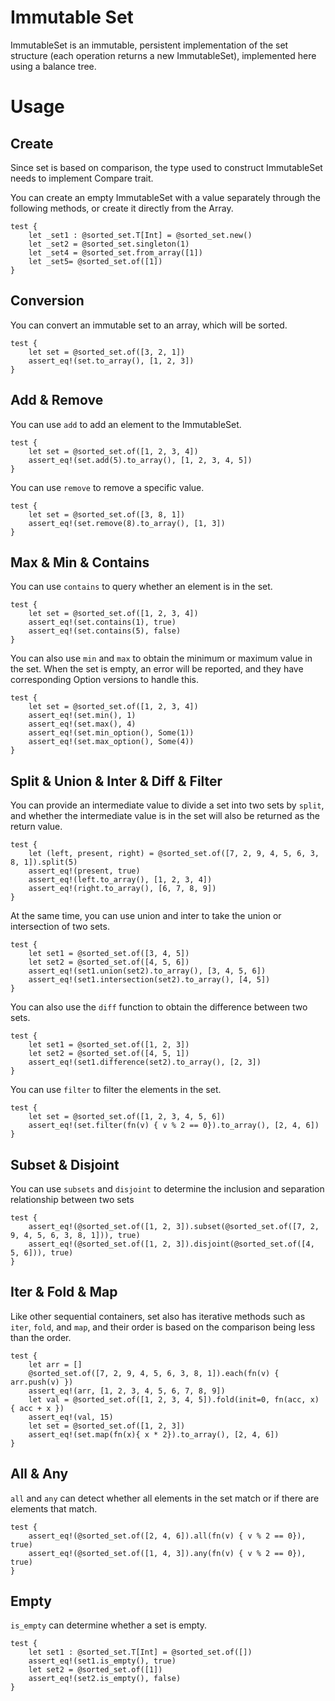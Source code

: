# Immutable Set

ImmutableSet is an immutable, persistent implementation of the set structure (each operation returns a new ImmutableSet), implemented here using a balance tree.

# Usage

## Create

Since set is based on comparison, the type used to construct ImmutableSet needs to implement Compare trait.

You can create an empty ImmutableSet with a value separately through the following methods, or create it directly from the Array.

```moonbit
test {
    let _set1 : @sorted_set.T[Int] = @sorted_set.new()
    let _set2 = @sorted_set.singleton(1)
    let _set4 = @sorted_set.from_array([1])
    let _set5= @sorted_set.of([1])
}
```

## Conversion

You can convert an immutable set to an array, which will be sorted.

```moonbit
test {
    let set = @sorted_set.of([3, 2, 1])
    assert_eq!(set.to_array(), [1, 2, 3])
}
```

## Add & Remove

You can use `add` to add an element to the ImmutableSet.

```moonbit
test {
    let set = @sorted_set.of([1, 2, 3, 4])
    assert_eq!(set.add(5).to_array(), [1, 2, 3, 4, 5])
}
```

You can use `remove` to remove a specific value.

```moonbit
test {
    let set = @sorted_set.of([3, 8, 1])
    assert_eq!(set.remove(8).to_array(), [1, 3])
}
```

## Max & Min & Contains

You can use `contains` to query whether an element is in the set.

```moonbit
test {
    let set = @sorted_set.of([1, 2, 3, 4])
    assert_eq!(set.contains(1), true)
    assert_eq!(set.contains(5), false)
}
```

You can also use `min` and `max` to obtain the minimum or maximum value in the set. When the set is empty, an error will be reported, and they have corresponding Option versions to handle this.

```moonbit
test {
    let set = @sorted_set.of([1, 2, 3, 4])
    assert_eq!(set.min(), 1)
    assert_eq!(set.max(), 4)
    assert_eq!(set.min_option(), Some(1))
    assert_eq!(set.max_option(), Some(4))
}
```

## Split & Union & Inter & Diff & Filter

You can provide an intermediate value to divide a set into two sets by `split`, and whether the intermediate value is in the set will also be returned as the return value.

```moonbit
test {
    let (left, present, right) = @sorted_set.of([7, 2, 9, 4, 5, 6, 3, 8, 1]).split(5)
    assert_eq!(present, true)
    assert_eq!(left.to_array(), [1, 2, 3, 4])
    assert_eq!(right.to_array(), [6, 7, 8, 9])
}
```

At the same time, you can use union and inter to take the union or intersection of two sets.

```moonbit
test {
    let set1 = @sorted_set.of([3, 4, 5])
    let set2 = @sorted_set.of([4, 5, 6])
    assert_eq!(set1.union(set2).to_array(), [3, 4, 5, 6])
    assert_eq!(set1.intersection(set2).to_array(), [4, 5])
}
```

You can also use the `diff` function to obtain the difference between two sets.

```moonbit
test {
    let set1 = @sorted_set.of([1, 2, 3])
    let set2 = @sorted_set.of([4, 5, 1])
    assert_eq!(set1.difference(set2).to_array(), [2, 3])
}
```

You can use `filter` to filter the elements in the set.

```moonbit
test {
    let set = @sorted_set.of([1, 2, 3, 4, 5, 6])
    assert_eq!(set.filter(fn(v) { v % 2 == 0}).to_array(), [2, 4, 6])
}
```

## Subset & Disjoint

You can use `subsets` and `disjoint` to determine the inclusion and separation relationship between two sets

```moonbit
test {
    assert_eq!(@sorted_set.of([1, 2, 3]).subset(@sorted_set.of([7, 2, 9, 4, 5, 6, 3, 8, 1])), true)
    assert_eq!(@sorted_set.of([1, 2, 3]).disjoint(@sorted_set.of([4, 5, 6])), true)
}
```

## Iter & Fold & Map

Like other sequential containers, set also has iterative methods such as `iter`, `fold`, and `map`, and their order is based on the comparison being less than the order.

```moonbit
test {
    let arr = []
    @sorted_set.of([7, 2, 9, 4, 5, 6, 3, 8, 1]).each(fn(v) { arr.push(v) })
    assert_eq!(arr, [1, 2, 3, 4, 5, 6, 7, 8, 9])
    let val = @sorted_set.of([1, 2, 3, 4, 5]).fold(init=0, fn(acc, x) { acc + x })
    assert_eq!(val, 15)
    let set = @sorted_set.of([1, 2, 3])
    assert_eq!(set.map(fn(x){ x * 2}).to_array(), [2, 4, 6])
}
```

## All & Any

`all` and `any` can detect whether all elements in the set match or if there are elements that match.

```moonbit
test {
    assert_eq!(@sorted_set.of([2, 4, 6]).all(fn(v) { v % 2 == 0}), true)
    assert_eq!(@sorted_set.of([1, 4, 3]).any(fn(v) { v % 2 == 0}), true)
}
```

## Empty

`is_empty` can determine whether a set is empty.

```moonbit
test {
    let set1 : @sorted_set.T[Int] = @sorted_set.of([])
    assert_eq!(set1.is_empty(), true)
    let set2 = @sorted_set.of([1])
    assert_eq!(set2.is_empty(), false)
}
```
